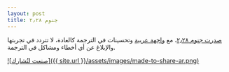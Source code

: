 ```yaml
---
layout: post
title: جنوم ٢٫٢٨
---
```

[صدرت جنوم ٢٫٢٨](http://library.gnome.org/misc/release-notes/2.28/index.html.ar)، مع [واجهة عربية](http://l10n.gnome.org/teams/ar) وتحسينات في الترجمة كالعادة، لا تتردد في تجربتها والإبلاغ عن أي أخطاء ومشاكل في الترجمة.

[![صنعت لتُشارك]({{ site.url }}/assets/images/made-to-share-ar.png)](http://library.gnome.org/misc/release-notes/2.28/index.html.ar)
